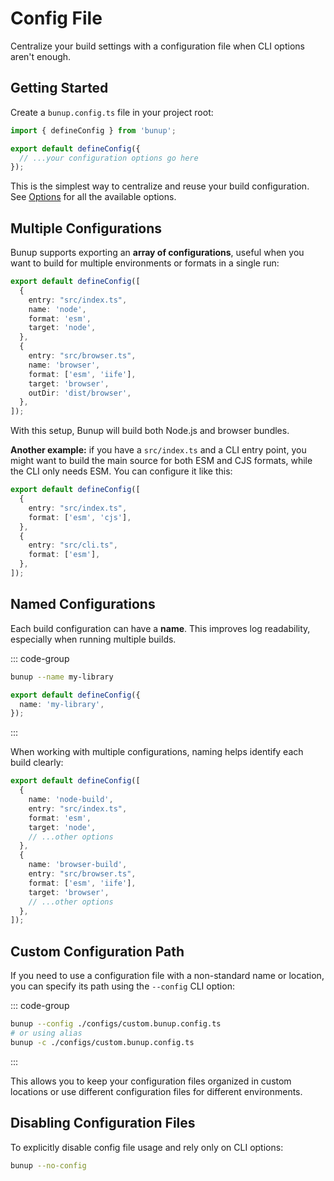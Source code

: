 # Config File

Centralize your build settings with a configuration file when CLI options aren't enough.

## Getting Started

Create a `bunup.config.ts` file in your project root:

```ts [bunup.config.ts]
import { defineConfig } from 'bunup';

export default defineConfig({
  // ...your configuration options go here
});
```

This is the simplest way to centralize and reuse your build configuration. See [Options](/docs/guide/options) for all the available options.

## Multiple Configurations

Bunup supports exporting an **array of configurations**, useful when you want to build for multiple environments or formats in a single run:

```ts [bunup.config.ts]
export default defineConfig([
  {
    entry: "src/index.ts",
    name: 'node',
    format: 'esm',
    target: 'node',
  },
  {
    entry: "src/browser.ts",
    name: 'browser',
    format: ['esm', 'iife'],
    target: 'browser',
    outDir: 'dist/browser',
  },
]);
```

With this setup, Bunup will build both Node.js and browser bundles.

**Another example:** if you have a `src/index.ts` and a CLI entry point, you might want to build the main source for both ESM and CJS formats, while the CLI only needs ESM. You can configure it like this:

```ts [bunup.config.ts]
export default defineConfig([
  {
    entry: "src/index.ts",
    format: ['esm', 'cjs'],
  },
  {
    entry: "src/cli.ts",
    format: ['esm'],
  },
]);
```


## Named Configurations

Each build configuration can have a **name**. This improves log readability, especially when running multiple builds.

::: code-group

```sh [CLI]
bunup --name my-library
```

```ts [bunup.config.ts]
export default defineConfig({
  name: 'my-library',
});
```

:::

When working with multiple configurations, naming helps identify each build clearly:

```ts [bunup.config.ts]
export default defineConfig([
  {
    name: 'node-build',
    entry: "src/index.ts",
    format: 'esm',
    target: 'node',
    // ...other options
  },
  {
    name: 'browser-build',
    entry: "src/browser.ts",
    format: ['esm', 'iife'],
    target: 'browser',
    // ...other options
  },
]);
```

## Custom Configuration Path

If you need to use a configuration file with a non-standard name or location, you can specify its path using the `--config` CLI option:

::: code-group

```sh [CLI]
bunup --config ./configs/custom.bunup.config.ts
# or using alias
bunup -c ./configs/custom.bunup.config.ts
```

:::

This allows you to keep your configuration files organized in custom locations or use different configuration files for different environments.

## Disabling Configuration Files

To explicitly disable config file usage and rely only on CLI options:

```sh [CLI]
bunup --no-config
```
